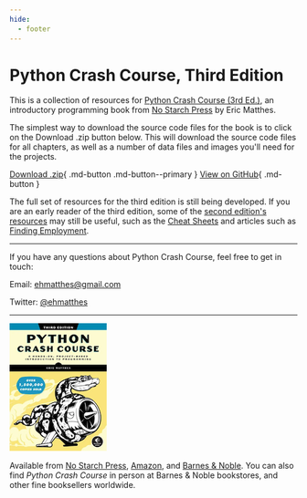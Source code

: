 ```yaml
---
hide:
  - footer
---
```


# Python Crash Course, Third Edition

This is a collection of resources for [Python Crash Course (3rd Ed.)](https://nostarch.com/python-crash-course-3rd-edition), an introductory programming book from [No Starch Press](https://nostarch.com) by Eric Matthes.

The simplest way to download the source code files for the book is to click on the Download .zip button below. This will download the source code files for all chapters, as well as a number of data files and images you'll need for the projects.

[Download .zip](https://github.com/ehmatthes/pcc_3e/archive/refs/heads/main.zip){ .md-button .md-button--primary } [View on GitHub](https://github.com/ehmatthes/pcc_3e/){ .md-button }

The full set of resources for the third edition is still being developed. If you are an early reader of the third edition, some of the [second edition's resources](https://ehmatthes.github.io/pcc_2e/regular_index/) may still be useful, such as the [Cheat Sheets](https://ehmatthes.github.io/pcc_2e/cheat_sheets/cheat_sheets/) and articles such as [Finding Employment](https://ehmatthes.github.io/pcc_2e/finding_employment/).

---

If you have any questions about Python Crash Course, feel free to get in touch:

Email: [ehmatthes@gmail.com](mailto:ehmatthes@gmail.com)

Twitter: [@ehmatthes](https://twitter.com/ehmatthes)

---

[![Python Crash Course, 3rd Edition cover](images/pcc_3e_cover-170px.png)](https://nostarch.com/python-crash-course-3rd-edition)


Available from [No Starch Press](https://nostarch.com/python-crash-course-3rd-edition), [Amazon](https://www.amazon.com/Python-Crash-Course-Eric-Matthes-dp-1718502702/dp/1718502702/), and [Barnes & Noble](https://www.barnesandnoble.com/w/python-crash-course-3rd-edition-eric-matthes/1141287011). You can also find *Python Crash Course* in person at Barnes & Noble bookstores, and other fine booksellers worldwide.
